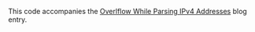 This code accompanies the
[Overlflow While Parsing IPv4 Addresses](https://www.extrema.is/blog/2021/10/22/overflow-while-parsing-ipv4-addresses)
blog entry.

